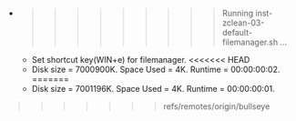 * >>>>>>>>> Running inst-zclean-03-default-filemanager.sh ...
  * Set shortcut key(WIN+e) for filemanager.
<<<<<<< HEAD
  * Disk size = 7000900K. Space Used = 4K. Runtime = 00:00:00:02.
=======
  * Disk size = 7001196K. Space Used = 4K. Runtime = 00:00:00:01.
>>>>>>> refs/remotes/origin/bullseye
